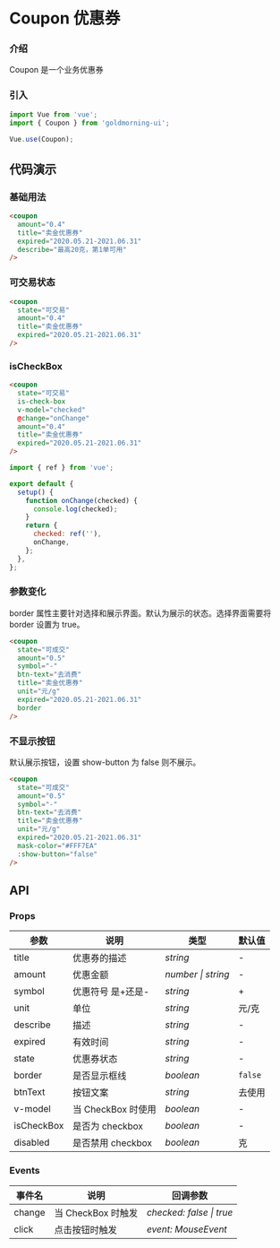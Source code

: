 # Coupon 优惠券

### 介绍

Coupon 是一个业务优惠券

### 引入

```js
import Vue from 'vue';
import { Coupon } from 'goldmorning-ui';

Vue.use(Coupon);
```

## 代码演示

### 基础用法

```html
<coupon
  amount="0.4"
  title="卖金优惠券"
  expired="2020.05.21-2021.06.31"
  describe="最高20克，第1单可用"
/>
```

### 可交易状态

```html
<coupon
  state="可交易"
  amount="0.4"
  title="卖金优惠券"
  expired="2020.05.21-2021.06.31"
/>
```

### isCheckBox

```html
<coupon
  state="可交易"
  is-check-box
  v-model="checked"
  @change="onChange"
  amount="0.4"
  title="卖金优惠券"
  expired="2020.05.21-2021.06.31"
/>
```

```js
import { ref } from 'vue';

export default {
  setup() {
    function onChange(checked) {
      console.log(checked);
    }
    return {
      checked: ref(''),
      onChange,
    };
  },
};
```

### 参数变化

border 属性主要针对选择和展示界面。默认为展示的状态。选择界面需要将 border 设置为 true。

```html
<coupon
  state="可成交"
  amount="0.5"
  symbol="-"
  btn-text="去消费"
  title="卖金优惠券"
  unit="元/g"
  expired="2020.05.21-2021.06.31"
  border
/>
```

### 不显示按钮

默认展示按钮，设置 show-button 为 false 则不展示。

```html
<coupon
  state="可成交"
  amount="0.5"
  symbol="-"
  btn-text="去消费"
  title="卖金优惠券"
  unit="元/g"
  expired="2020.05.21-2021.06.31"
  mask-color="#FFF7EA"
  :show-button="false"
/>
```

## API

### Props

| 参数       | 说明               | 类型               | 默认值  |
| ---------- | ------------------ | ------------------ | ------- |
| title      | 优惠券的描述       | _string_           | -       |
| amount     | 优惠金额           | _number \| string_ | -       |
| symbol     | 优惠符号 是+还是-  | _string_           | +       |
| unit       | 单位               | _string_           | 元/克   |
| describe   | 描述               | _string_           | -       |
| expired    | 有效时间           | _string_           | -       |
| state      | 优惠券状态         | _string_           | -       |
| border     | 是否显示框线       | _boolean_          | `false` |
| btnText    | 按钮文案           | _string_           | 去使用  |
| v-model    | 当 CheckBox 时使用 | _boolean_          | -       |
| isCheckBox | 是否为 checkbox    | _boolean_          | -       |
| disabled   | 是否禁用 checkbox  | _boolean_          | 克      |

### Events

| 事件名 | 说明               | 回调参数                 |
| ------ | ------------------ | ------------------------ |
| change | 当 CheckBox 时触发 | _checked: false \| true_ |
| click  | 点击按钮时触发     | _event: MouseEvent_      |
